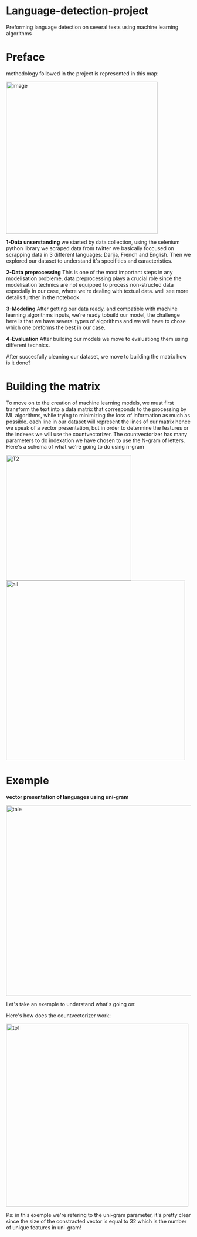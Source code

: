 # Language-detection-project
Preforming language detection on several texts using machine learning algorithms
# **Preface**
methodology followed in the project is represented in this map:


<img width="413" alt="image" src="https://user-images.githubusercontent.com/81523859/152368036-082fb005-5a27-481d-8eb0-daa1797edaa7.png">


**1-Data unserstanding**
we started by data collection, using the selenium python library we scraped data from twitter we basically foccused on scrapping data in 3 different languages: Darija, French and English. Then we explored our dataset to understand it's specifities and caracteristics.

**2-Data preprocessing**
This is one of the most important steps in any modelisation probleme, data preprocessing plays a crucial role since the modelisation technics are not equipped to process non-structed data especially in our case, where we're dealing with textual data. well see more details further in the notebook.

**3-Modeling**
After getting our data ready, and compatible with machine learning algorithms inputs, we're ready tobuild our model, the challenge here is that we have several types of algorithms and we will have to chose which one preforms the best in our case. 

**4-Evaluation**
After building our models we move to evaluationg them using different technics.

After succesfully cleaning our dataset, we move to building the matrix how is it done?

#  **Building the matrix**
To move on to the creation of machine learning models, we must first transform the text into a data matrix that corresponds to the processing by ML algorithms, while trying to minimizing the loss of information as much as possible.
each line in our dataset will represent the lines of our matrix hence we speak of a vector presentation, but in order to determine the features or the indexes we will use the countvectorizer.
The countvectorizer has many parameters to do indexation we have chosen to use the N-gram of letters.
Here's a schema of what we're going to do using n-gram


<img width="341" alt="T2" src="https://user-images.githubusercontent.com/81523859/152369184-314d14c3-753f-40ec-8ae9-96e557aab168.png">

<img width="488" alt="all" src="https://user-images.githubusercontent.com/81523859/152369273-357b8037-6a15-4fc0-af60-de5eb4cec7ad.png">


#  **Exemple**


**vector presentation of languages using uni-gram**

<img width="518" alt="tale" src="https://user-images.githubusercontent.com/81523859/152369504-70624c94-83c2-45d3-90c6-5412c8f3cac7.png">

Let's take an exemple to understand what's going on:

Here's how does the countvectorizer work:


<img width="497" alt="tp1" src="https://user-images.githubusercontent.com/81523859/152370021-d44a3706-3dd9-493e-8038-7956077caf49.png">


Ps: in this exemple we're refering to the uni-gram parameter, it's pretty clear since the size of the constracted vector is equal to 32 which is the number of unique features in uni-gram!


